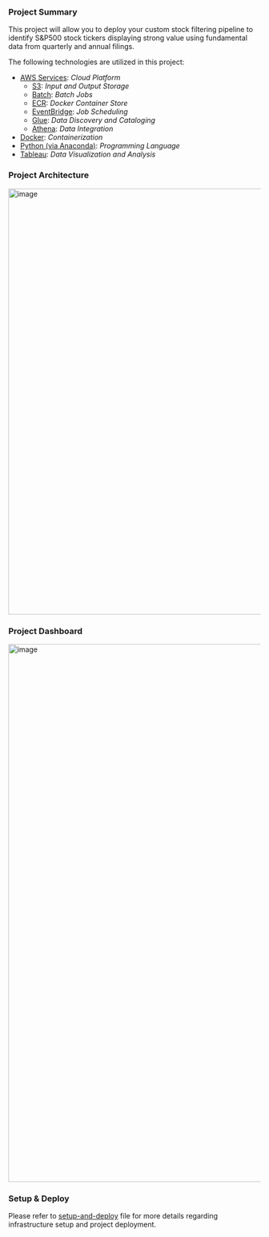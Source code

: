 ### Project Summary

This project will allow you to deploy your custom stock filtering pipeline to identify S&P500 stock tickers displaying strong value using fundamental data from quarterly and annual filings.

The following technologies are utilized in this project:
- [AWS Services](https://aws.amazon.com): *Cloud Platform*
  - [S3](https://aws.amazon.com/pm/serv-s3/?trk=20e04791-939c-4db9-8964-ee54c41bc6ad&sc_channel=ps&ef_id=CjwKCAiAg8S7BhATEiwAO2-R6mBKk1ekfVv4LYmwUAn62jHPMDM_HuiGWwe448qKcGNI6TwHCj8cchoCod8QAvD_BwE:G:s&s_kwcid=AL!4422!3!651751060962!e!!g!!aws%20s3!19852662362!145019251177&gbraid=0AAAAADjHtp8uGzbJhlK16CdVDpsDXt27U&gclid=CjwKCAiAg8S7BhATEiwAO2-R6mBKk1ekfVv4LYmwUAn62jHPMDM_HuiGWwe448qKcGNI6TwHCj8cchoCod8QAvD_BwE): *Input and Output Storage*
  - [Batch](https://aws.amazon.com/batch/): *Batch Jobs*
  - [ECR](https://aws.amazon.com/ecr/): *Docker Container Store*
  - [EventBridge](https://aws.amazon.com/eventbridge/): *Job Scheduling*
  - [Glue](https://aws.amazon.com/glue/): *Data Discovery and Cataloging*
  - [Athena](https://aws.amazon.com/athena/): *Data Integration*
- [Docker](https://www.docker.com): *Containerization*
- [Python (via Anaconda)](https://www.anaconda.com/products/distribution): *Programming Language*
- [Tableau](https://www.tableau.com): *Data Visualization and Analysis*

### Project Architecture

<img width="849" alt="image" src="https://github.com/user-attachments/assets/047d73c7-06fa-412b-b2f9-47c231621428" />

### Project Dashboard

<img width="1072" alt="image" src="https://github.com/user-attachments/assets/7612846d-257c-4e0a-a39d-1a42734f3f7d" />

### Setup & Deploy
Please refer to [setup-and-deploy](setup-and-deploy.md) file for more details regarding infrastructure setup and project deployment.

